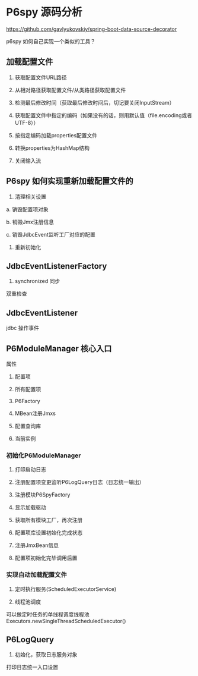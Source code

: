 # P6spy 源码分析

https://github.com/gavlyukovskiy/spring-boot-data-source-decorator

p6spy 如何自己实现一个类似的工具？

## 加载配置文件

1. 获取配置文件URL路径

1. 从相对路径获取配置文件/从类路径获取配置文件

1. 检测最后修改时间（获取最后修改时间后，切记要关闭InputStream）

1. 获取配置文件中指定的编码（如果没有的话，则用默认值（file.encoding或者UTF-8））

1. 按指定编码加载properties配置文件

1. 转换properties为HashMap结构

1. 关闭输入流

## P6spy 如何实现重新加载配置文件的

1. 清理相关设置

a. 销毁配置项对象

b. 销毁Jmx注册信息

c. 销毁JdbcEvent监听工厂对应的配置

1. 重新初始化

## JdbcEventListenerFactory

1. synchronized 同步

双重检查

## JdbcEventListener

jdbc 操作事件

## P6ModuleManager 核心入口

属性

1. 配置项

1. 所有配置项

1. P6Factory

1. MBean注册Jmxs

1. 配置查询库

1. 当前实例

### 初始化P6ModuleManager

1. 打印启动日志

1. 注册配置项变更监听P6LogQuery日志（日志统一输出）

1. 注册模块P6SpyFactory

1. 显示加载驱动

1. 获取所有模块工厂，再次注册

1. 配置项库设置初始化完成状态

1. 注册JmxBean信息

1. 配置项初始化完毕调用后置

### 实现自动加载配置文件

1. 定时执行服务(ScheduledExecutorService)

1. 线程池调度

可以做定时任务的单线程调度线程池
Executors.newSingleThreadScheduledExecutor()

## P6LogQuery

1. 初始化，获取日志服务对象

打印日志统一入口设置